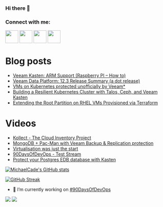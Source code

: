### Hi there 👋

<h3 align="left">Connect with me:</h3>
<p align="left">
<a href="https://twitter.com/MichaelCade1" target="blank"><img align="center" src="https://cdn2.iconfinder.com/data/icons/social-media-2285/512/1_Twitter3_colored_svg-512.png" alt="" height="40" width="40" /></a>
<a href="http://linkedin.com/in/michaelcade1" target="blank"><img align="center" src="https://cdn2.iconfinder.com/data/icons/social-media-2285/512/1_Linkedin_unofficial_colored_svg-512.png" alt="" height="40" width="40" /></a>
<a href="https://vzilla.co.uk/" target="blank"><img align="center" src="https://cdn0.iconfinder.com/data/icons/small-n-flat/24/678060-rss-512.png" alt="" height="40" width="40" /></a>
<a href="https://m.youtube.com/c/MichaelCade1" target="blank"><img align="center" src="https://cdn2.iconfinder.com/data/icons/social-media-2285/512/1_Youtube_colored_svg-512.png" alt="" height="40" width="40" /></a>
</p>

# Blog posts
<!-- BLOG-POST-LIST:START -->
- [Veeam Kasten: ARM Support &lpar;Raspberry PI – How to&rpar;](https://vzilla.co.uk/vzilla-blog/veeam-kasten-arm-support-raspberry-pi-how-to)
- [Veeam Data Platform: 12.3 Release Summary &lpar;a dot release&rpar;](https://vzilla.co.uk/vzilla-blog/veeam-data-platform-12-3-release-summary-a-dot-release)
- [VMs on Kubernetes protected unofficially by Veeam*](https://vzilla.co.uk/vzilla-blog/vms-on-kubernetes-protected-unofficially-by-veeam)
- [Building a Resilient Kubernetes Cluster with Talos, Ceph, and Veeam Kasten](https://vzilla.co.uk/vzilla-blog/building-a-resilient-kubernetes-cluster-with-talos-ceph-and-veeam-kasten)
- [Extending the Root Partition on RHEL VMs Provisioned via Terraform](https://vzilla.co.uk/vzilla-blog/extending-the-root-partition-on-rhel-vms-provisioned-via-terraform)
<!-- BLOG-POST-LIST:END -->

# Videos
<!-- VIDEO:START -->
- [Kollect - The Cloud Inventory Project](https://www.youtube.com/watch?v=dfuQFjl1Tnw)
- [MongoDB + Pac-Man with Veeam Backup &amp; Replication protection](https://www.youtube.com/watch?v=xL3E9eQrpoU)
- [Virtualisation was just the start](https://www.youtube.com/watch?v=dnDTbDaA960)
- [90DaysOfDevOps - Test Stream](https://www.youtube.com/watch?v=LGECvNhRtcg)
- [Protect your Postgres EDB database with Kasten](https://www.youtube.com/watch?v=pTmeUKD8sMo)
<!-- VIDEO:END -->




[![MichaelCade's GitHub stats](https://github-readme-stats.vercel.app/api?username=MichaelCade&show_icons=true&theme=radical)](https://github.com/anuraghazra/github-readme-stats)

[![GitHub Streak](https://github-readme-streak-stats.herokuapp.com/?user=MichaelCade&theme=dark)](https://git.io/streak-stats)

- 🔭 I’m currently working on [#90DaysOfDevOps](https://github.com/MichaelCade/90DaysOfDevOps)

![](https://komarev.com/ghpvc/?username=michaelcade&color=lightgrey)
![](https://visitor-badge.glitch.me/badge?page_id=MichaelCade.MichaelCade)



<!--
**MichaelCade/MichaelCade** is a ✨ _special_ ✨ repository because its `README.md` (this file) appears on your GitHub profile.

Here are some ideas to get you started:

- 🔭 I’m currently working on ...
- 🌱 I’m currently learning ...
- 👯 I’m looking to collaborate on ...
- 🤔 I’m looking for help with ...
- 💬 Ask me about ...
- 📫 How to reach me: ...
- 😄 Pronouns: ...
- ⚡ Fun fact: ...
-->
